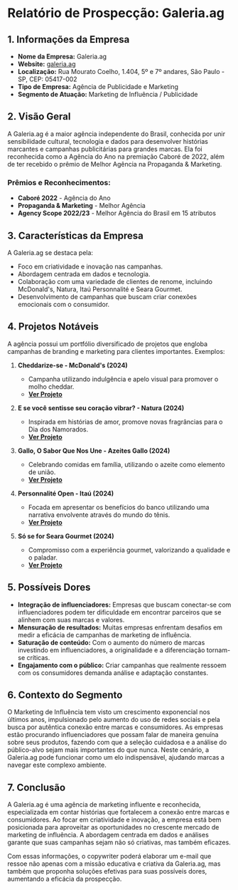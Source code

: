 # Relatório de Prospecção: Galeria.ag

## 1. Informações da Empresa
- **Nome da Empresa:** Galeria.ag
- **Website:** [galeria.ag](http://www.galeria.ag)
- **Localização:** Rua Mourato Coelho, 1.404, 5º e 7º andares, São Paulo - SP, CEP: 05417-002
- **Tipo de Empresa:** Agência de Publicidade e Marketing
- **Segmento de Atuação:** Marketing de Influência / Publicidade

## 2. Visão Geral
A Galeria.ag é a maior agência independente do Brasil, conhecida por unir sensibilidade cultural, tecnologia e dados para desenvolver histórias marcantes e campanhas publicitárias para grandes marcas. Ela foi reconhecida como a Agência do Ano na premiação Caboré de 2022, além de ter recebido o prêmio de Melhor Agência na Propaganda & Marketing.

### Prêmios e Reconhecimentos:
- **Caboré 2022** - Agência do Ano
- **Propaganda & Marketing** - Melhor Agência
- **Agency Scope 2022/23** - Melhor Agência do Brasil em 15 atributos

## 3. Características da Empresa
A Galeria.ag se destaca pela:
- Foco em criatividade e inovação nas campanhas.
- Abordagem centrada em dados e tecnologia.
- Colaboração com uma variedade de clientes de renome, incluindo McDonald's, Natura, Itaú Personnalité e Seara Gourmet.
- Desenvolvimento de campanhas que buscam criar conexões emocionais com o consumidor.

## 4. Projetos Notáveis
A agência possui um portfólio diversificado de projetos que engloba campanhas de branding e marketing para clientes importantes. Exemplos:

1. **Cheddarize-se - McDonald's (2024)**
   - Campanha utilizando indulgência e apelo visual para promover o molho cheddar.
   - **[Ver Projeto](https://galeria.ag/trabalhos/cheddarize-se)**

2. **E se você sentisse seu coração vibrar? - Natura (2024)**
   - Inspirada em histórias de amor, promove novas fragrâncias para o Dia dos Namorados.
   - **[Ver Projeto](https://galeria.ag/trabalhos/e-se-voce-sentisse-o-seu-coracao-vibrar)**

3. **Gallo, O Sabor Que Nos Une - Azeites Gallo (2024)**
   - Celebrando comidas em família, utilizando o azeite como elemento de união.
   - **[Ver Projeto](https://galeria.ag/trabalhos/gallo-o-sabor-que-nos-une)**

4. **Personnalité Open - Itaú (2024)**
   - Focada em apresentar os benefícios do banco utilizando uma narrativa envolvente através do mundo do tênis.
   - **[Ver Projeto](https://galeria.ag/trabalhos/personnalite-open)**

5. **Só se for Seara Gourmet (2024)**
   - Compromisso com a experiência gourmet, valorizando a qualidade e o paladar.
   - **[Ver Projeto](https://galeria.ag/trabalhos/so-se-for-seara-gourmet)**

## 5. Possíveis Dores
- **Integração de influenciadores:** Empresas que buscam conectar-se com influenciadores podem ter dificuldade em encontrar parceiros que se alinhem com suas marcas e valores.
- **Mensuração de resultados:** Muitas empresas enfrentam desafios em medir a eficácia de campanhas de marketing de influência.
- **Saturação de conteúdo:** Com o aumento do número de marcas investindo em influenciadores, a originalidade e a diferenciação tornam-se críticas.
- **Engajamento com o público:** Criar campanhas que realmente ressoem com os consumidores demanda análise e adaptação constantes.

## 6. Contexto do Segmento
O Marketing de Influência tem visto um crescimento exponencial nos últimos anos, impulsionado pelo aumento do uso de redes sociais e pela busca por autêntica conexão entre marcas e consumidores. As empresas estão procurando influenciadores que possam falar de maneira genuína sobre seus produtos, fazendo com que a seleção cuidadosa e a análise do público-alvo sejam mais importantes do que nunca. Neste cenário, a Galeria.ag pode funcionar como um elo indispensável, ajudando marcas a navegar este complexo ambiente.

## 7. Conclusão
A Galeria.ag é uma agência de marketing influente e reconhecida, especializada em contar histórias que fortalecem a conexão entre marcas e consumidores. Ao focar em criatividade e inovação, a empresa está bem posicionada para aproveitar as oportunidades no crescente mercado de marketing de influência. A abordagem centrada em dados e análises garante que suas campanhas sejam não só criativas, mas também eficazes. 

Com essas informações, o copywriter poderá elaborar um e-mail que ressoe não apenas com a missão educativa e criativa da Galeria.ag, mas também que proponha soluções efetivas para suas possíveis dores, aumentando a eficácia da prospecção.